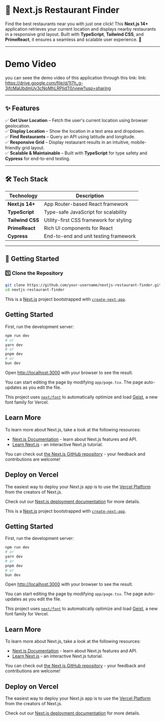 # 📍 Next.js Restaurant Finder

Find the best restaurants near you with just one click! This **Next.js 14+** application retrieves your current location and displays nearby restaurants in a responsive grid layout. Built with **TypeScript**, **Tailwind CSS**, and **PrimeReact**, it ensures a seamless and scalable user experience. 🚀

---

# Demo Video
you can seee the demo video of this application through this link:
link: https://drive.google.com/file/d/1l7h_g-3jfcMaUbdmUv3cNoMhLRPIidT0/view?usp=sharing

---

## ✨ Features
✅ **Get User Location** – Fetch the user's current location using browser geolocation.  
✅ **Display Location** – Show the location in a text area and dropdown.  
✅ **Find Restaurants** – Query an API using latitude and longitude.  
✅ **Responsive Grid** – Display restaurant results in an intuitive, mobile-friendly grid layout.  
✅ **Scalable & Maintainable** – Built with **TypeScript** for type safety and **Cypress** for end-to-end testing.  

---

## 🛠️ Tech Stack
| Technology  | Description |
|------------|------------|
| **Next.js 14+** | App Router-based React framework |
| **TypeScript** | Type-safe JavaScript for scalability |
| **Tailwind CSS** | Utility-first CSS framework for styling |
| **PrimeReact** | Rich UI components for React |
| **Cypress** | End-to-end and unit testing framework |

---

## 🚀 Getting Started

### 1️⃣ Clone the Repository
```sh
git clone https://github.com/your-username/nextjs-restaurant-finder.git
cd nextjs-restaurant-finder
```

This is a [Next.js](https://nextjs.org) project bootstrapped with [`create-next-app`](https://nextjs.org/docs/app/api-reference/cli/create-next-app).

## Getting Started

First, run the development server:

```bash
npm run dev
# or
yarn dev
# or
pnpm dev
# or
bun dev
```

Open [http://localhost:3000](http://localhost:3000) with your browser to see the result.

You can start editing the page by modifying `app/page.tsx`. The page auto-updates as you edit the file.

This project uses [`next/font`](https://nextjs.org/docs/app/building-your-application/optimizing/fonts) to automatically optimize and load [Geist](https://vercel.com/font), a new font family for Vercel.

## Learn More

To learn more about Next.js, take a look at the following resources:

- [Next.js Documentation](https://nextjs.org/docs) - learn about Next.js features and API.
- [Learn Next.js](https://nextjs.org/learn) - an interactive Next.js tutorial.

You can check out [the Next.js GitHub repository](https://github.com/vercel/next.js) - your feedback and contributions are welcome!

## Deploy on Vercel

The easiest way to deploy your Next.js app is to use the [Vercel Platform](https://vercel.com/new?utm_medium=default-template&filter=next.js&utm_source=create-next-app&utm_campaign=create-next-app-readme) from the creators of Next.js.

Check out our [Next.js deployment documentation](https://nextjs.org/docs/app/building-your-application/deploying) for more details.


This is a [Next.js](https://nextjs.org) project bootstrapped with [`create-next-app`](https://nextjs.org/docs/app/api-reference/cli/create-next-app).

## Getting Started

First, run the development server:

```bash
npm run dev
# or
yarn dev
# or
pnpm dev
# or
bun dev
```

Open [http://localhost:3000](http://localhost:3000) with your browser to see the result.

You can start editing the page by modifying `app/page.tsx`. The page auto-updates as you edit the file.

This project uses [`next/font`](https://nextjs.org/docs/app/building-your-application/optimizing/fonts) to automatically optimize and load [Geist](https://vercel.com/font), a new font family for Vercel.

## Learn More

To learn more about Next.js, take a look at the following resources:

- [Next.js Documentation](https://nextjs.org/docs) - learn about Next.js features and API.
- [Learn Next.js](https://nextjs.org/learn) - an interactive Next.js tutorial.

You can check out [the Next.js GitHub repository](https://github.com/vercel/next.js) - your feedback and contributions are welcome!

## Deploy on Vercel

The easiest way to deploy your Next.js app is to use the [Vercel Platform](https://vercel.com/new?utm_medium=default-template&filter=next.js&utm_source=create-next-app&utm_campaign=create-next-app-readme) from the creators of Next.js.

Check out our [Next.js deployment documentation](https://nextjs.org/docs/app/building-your-application/deploying) for more details.
